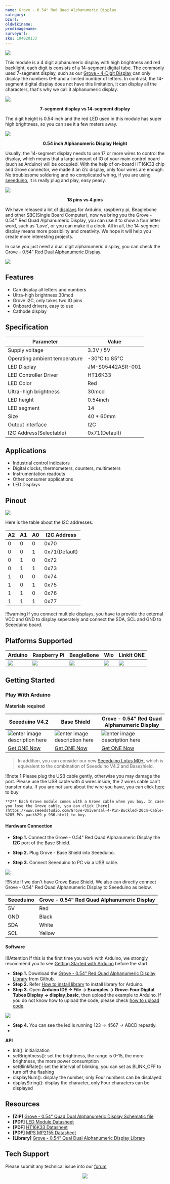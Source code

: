 ```yaml
---
name: Grove - 0.54" Red Quad Alphanumeric Display
category: 
bzurl: 
oldwikiname: 
prodimagename: 
surveyurl: 
sku: 104020133
---
```



![](https://github.com/SeeedDocument/Grove-0.54-Red-Quad-Alphanumeric-Display/raw/master/img/104020133-front.png)


This module is a 4 digit alphanumeric display with high brightness and red backlight, each digit is consists of a 14-segment digital tube. The commonly used 7-segment display, such as our [Grove - 4-Digit Display](https://www.seeedstudio.com/Grove-4-Digit-Display.html) can only display the numbers 0-9 and a limited number of letters. In contrast, the 14-segment digital display does not have this limitation, it can display all the characters, that's why we call it alphanumeric display.
 
![](https://github.com/SeeedDocument/Grove-0.54-Red-Dual-Alphanumeric-Display/raw/master/img/seve-seg-compare-14-seg.png)

<div align="center"><b>7-segment display vs 14-segment display</b><i> </i></div>


The digit height is 0.54 inch and the red LED used in this module has super high brightness, so you can see it a few meters away. 
 
![](https://github.com/SeeedDocument/Grove-0.54-Red-Dual-Alphanumeric-Display/raw/master/img/digit-height.jpg)

<div align="center"><b>0.54 inch Alphanumeric Display Height</b><i> </i></div>


 
Usually, the 14-segment display needs to use 17 or more wires to control the display, which means that a large amount of IO of your main control board (such as Arduino) will be occupied. With the help of on-board HT16K33 chip and Grove connector, we made it an i2c display, only four wires are enough. No troublesome soldering and no complicated wiring, if you are using [seeeduino](https://www.seeedstudio.com/seeeduino-boards-c-987.html), it is really plug and play, easy peasy.

![](https://github.com/SeeedDocument/Grove-0.54-Red-Dual-Alphanumeric-Display/raw/master/img/pins-compare.jpg)


<div align="center"><b>18 pins vs 4 pins</b><i> </i></div>
 
We have released a lot of [displays](https://www.seeedstudio.com/displays-c-929.html) for Arduino, raspberry pi, Beaglebone and other SBC(Single Board Computer), now we bring you the Grove - 0.54'' Red Quad Alphanumeric Display, you can use it to show a four letter word, such as 'Love', or you can make it a clock. All in all, the 14-segment display means more possibility and creativity. We hope it will help you create more interesting projects. 
 
In case you just need a dual digit alphanumeric display, you can check the
[Grove - 0.54" Red Dual Alphanumeric Display](http://seeedstudio.com/Grove-0-54-Red-Dual-Alphanumeric-Display-p-4031.html).


<p style=":center"><a href="https://www.seeedstudio.com/Grove-0-54-Red-Quad-Alphanumeric-Display-p-4032.html" target="_blank"><img src="https://github.com/SeeedDocument/wiki_english/raw/master/docs/images/300px-Get_One_Now_Banner-ragular.png" /></a></p>



## Features

- Can display all letters and numbers
- Ultra-high brightness:30mcd
- Grove I2C, only takes two IO pins
- Onboard drivers, easy to use
- Cathode display


## Specification

| Parameter                     | Value           |
|-------------------------------|-----------------|
| Supply voltage                | 3.3V / 5V       |
| Operating ambient temperature | -30°C to 85°C   |
| LED Display                   | JM-S05442ASR-001|
| LED Controller Driver         | HT16K33         |
| LED Color                     | Red             |
| Ultra-high brightness         | 30mcd           |
| LED height                    | 0.54inch        |
| LED segment                   | 14              |
| Size                          | 40 * 60mm       |
| Output interface              | I2C             |
| I2C Address(Selectable)       | 0x71(Default)   |

## Applications

- Industrial control indicators
- Digital clocks, thermometers, counters, multimeters
- Instrumentation readouts
- Other consumer applications
- LED Displays


## Pinout

![](https://github.com/SeeedDocument/Grove-0.54-Red-Quad-Alphanumeric-Display/raw/master/img/pinout.jpg)

Here is the table about the I2C addresses. 

| A2 | A1 | A0 | I2C Address |
|----|----|----|-------------|
| 0  | 0  | 0  | 0x70        |
| 0  | 0  | 1  | 0x71(Default)        |
| 0  | 1  | 0  | 0x72        |
| 0  | 1  | 1  | 0x73        |
| 1  | 0  | 0  | 0x74        |
| 1  | 0  | 1  | 0x75        |
| 1  | 1  | 0  | 0x76        |
| 1  | 1  | 1  | 0x77        |


!!!warning
    If you connect multiple displays, you have to provide the external VCC and GND to display seperately and connect the SDA, SCL and GND to Seeeduino board.  

## Platforms Supported

| Arduino                                                                                             | Raspberry Pi                                                                                             | BeagleBone                                                                                      | Wio                                                                                               | LinkIt ONE                                                                                         |
|-----------------------------------------------------------------------------------------------------|----------------------------------------------------------------------------------------------------------|-------------------------------------------------------------------------------------------------|---------------------------------------------------------------------------------------------------|----------------------------------------------------------------------------------------------------|
| ![](https://raw.githubusercontent.com/SeeedDocument/wiki_english/master/docs/images/arduino_logo.jpg) | ![](https://raw.githubusercontent.com/SeeedDocument/wiki_english/master/docs/images/raspberry_pi_logo_n.jpg) | ![](https://raw.githubusercontent.com/SeeedDocument/wiki_english/master/docs/images/bbg_logo_n.jpg) | ![](https://raw.githubusercontent.com/SeeedDocument/wiki_english/master/docs/images/wio_logo_n.jpg) | ![](https://raw.githubusercontent.com/SeeedDocument/wiki_english/master/docs/images/linkit_logo_n.jpg) |



## Getting Started

### Play With Arduino


**Materials required**


| Seeeduino V4.2 | Base Shield |Grove - 0.54" Red Quad Alphanumeric Display|
|--------------|-------------|-----------------|
|![enter image description here](https://github.com/SeeedDocument/wiki_english/raw/master/docs/images/seeeduino_v4.2.jpg)|![enter image description here](https://github.com/SeeedDocument/wiki_english/raw/master/docs/images/base_shield.jpg)|![enter image description here](https://github.com/SeeedDocument/Grove-0.54-Red-Quad-Alphanumeric-Display/raw/master/img/104020133-front-s.png)
|[Get ONE Now](http://www.seeedstudio.com/Seeeduino-V4.2-p-2517.html)|[Get ONE Now](https://www.seeedstudio.com/Base-Shield-V2-p-1378.html)|[Get ONE Now](https://www.seeedstudio.com/Grove-0-54-Red-Quad-Alphanumeric-Display-p-4032.html)|



>In addition, you can consider our new [Seeeduino Lotus M0+](https://www.seeedstudio.com/Seeeduino-Lotus-Cortex-M0-p-2896.html), which is equivalent to the combination of Seeeduino V4.2 and Baseshield.


!!!note
    **1** Please plug the USB cable gently, otherwise you may damage the port. Please use the USB cable with 4 wires inside, the 2 wires cable can't transfer data. If you are not sure about the wire you have, you can click [here](https://www.seeedstudio.com/Micro-USB-Cable-48cm-p-1475.html) to buy 
    
    **2** Each Grove module comes with a Grove cable when you buy. In case you lose the Grove cable, you can click [here](https://www.seeedstudio.com/Grove-Universal-4-Pin-Buckled-20cm-Cable-%285-PCs-pack%29-p-936.html) to buy.


#### Hardware Connection


- **Step 1.** Connect the Grove - 0.54" Red Quad Alphanumeric Display the **I2C** port of the Base Shield.

- **Step 2.** Plug Grove - Base Shield into Seeeduino.

- **Step 3.** Connect Seeeduino to PC via a USB cable.


![](https://github.com/SeeedDocument/Grove-0.54-Red-Quad-Alphanumeric-Display/raw/master/img/wiki_connect.png)


!!!Note
	If we don't have Grove Base Shield, We also can directly connect Grove - 0.54" Red Quad Alphanumeric Display to Seeeduino as below.

| Seeeduino       | Grove - 0.54" Red Quad Alphanumeric Display |
|---------------|-------------------------|
| 5V            | Red                     |
| GND           | Black                   |
| SDA           | White                   |
| SCL           | Yellow                  |


#### Software

!!!Attention
        If this is the first time you work with Arduino, we strongly recommend you to see [Getting Started with Arduino](http://wiki.seeedstudio.com/Getting_Started_with_Arduino/) before the start.


- **Step 1.** Download the  [Grove - 0.54" Red Quad Alphanumeric Display Library](https://github.com/Seeed-Studio/Seeed_Alphanumeric_display_4)  from Github.
- **Step 2.** Refer [How to install library](http://wiki.seeedstudio.com/How_to_install_Arduino_Library) to install library for Arduino.
- **Step 3.** Open **Arduino IDE -> File -> Examples -> Grove-Four Digital Tubes Display -> display_basic**, then upload the example to Arduino. If you do not know how to upload the code, please check [how to upload code](http://wiki.seeedstudio.com/Upload_Code/).

![](https://github.com/SeeedDocument/Grove-0.54-Red-Quad-Alphanumeric-Display/raw/master/img/arduino_ide_example.png)

- **Step 4.** You can see the led is running 123 -> 4567 -> ABCD repeatly.
- 


**API**

- Init(): initialization 
- setBrightness(): set the brightness, the range is 0-15, the more brightness, the more power consumption 
- setBlinkRate(): set the interval of blinking, you can set as BLINK_OFF to turn off the flashing
- displayNum(): display the number, only Four numbers can be displayed
- dsplayString(): display the character, only Four characters can be displayed
  

## Resources

- **[ZIP]** [Grove - 0.54" Quad Dual Alphanumeric Display Schematic file](https://github.com/SeeedDocument/Grove-0.54-Red-Quad-Alphanumeric-Display/raw/master/res/Grove-0.54-Red-Quad-Alphanumeric-Display.zip)
- **[PDF]** [LED Module Datasheet](https://github.com/SeeedDocument/Grove-0.54-Red-Quad-Alphanumeric-Display/raw/master/res/DIP-LED-4.pdf)
- **[PDF]** [HT16K33 Datasheet](https://github.com/SeeedDocument/Grove-0.54-Red-Dual-Alphanumeric-Display/raw/master/res/HT16K33.pdf)
- **[PDF]** [MPS MP2155 Datasheet](https://github.com/SeeedDocument/Grove-0.54-Red-Dual-Alphanumeric-Display/raw/master/res/MPS_MP2155%20datasheetpdf.pdf)
- **[Library]** [Grove - 0.54" Qual Dual Alphanumeric Display Library](https://github.com/Seeed-Studio/Seeed_Alphanumeric_display_4)


## Tech Support
Please submit any technical issue into our [forum](http://forum.seeedstudio.com/)<br /><p style="text-align:center"><a href="https://www.seeedstudio.com/act-4.html" target="_blank"><img src="https://github.com/SeeedDocument/Wiki_Banner/raw/master/new_product.jpg" /></a></p>